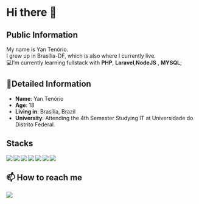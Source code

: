 #  Hi there 👋
## Public Information

My name is Yan Tenório.    
I grew up in Brasília-DF,
which is also where  I currently live.  
💻I’m currently learning fullstack with **PHP**, **Laravel**,**NodeJS** , **MYSQL**;

## 📖Detailed Information
-   **Name**: Yan Tenório
-   **Age**: 18
-   **Living in**: Brasília, Brazil
-   **University**: Attending  the 4th Semester Studying  IT  at Universidade do Distrito Federal.
<h2>Stacks</h2>
  <tr>
    <td><img src="https://img.shields.io/badge/PHP-777BB4?style=for-the-badge&logo=php&logoColor=white" align="left"></td>
    <td><img src="https://img.shields.io/badge/JavaScript-323330?style=for-the-badge&logo=javascript&logoColor=F7DF1E" align="left"></td>
    <td><img src="https://img.shields.io/badge/Laravel-FF2D20?style=for-the-badge&logo=laravel&logoColor=white" align="left"></td>
    <td><img src="https://img.shields.io/badge/MySQL-005C84?style=for-the-badge&logo=mysql&logoColor=white" align="left"></td>
    <td><img src="https://img.shields.io/badge/Node.js-339933?style=for-the-badge&logo=nodedotjs&logoColor=white" align="left"></td>
    <td><img src="https://img.shields.io/badge/HTML5-E34F26?style=for-the-badge&logo=html5&logoColor=white" align="left"></td>
    <td><img src="https://img.shields.io/badge/CSS3-1572B6?style=for-the-badge&logo=css3&logoColor=white"></td>
  </tr>
<h2>📫 How to reach me</h2>
<a href="https://www.linkedin.com/in/yan-tenorio-20aa951b8/"><img src="https://img.shields.io/badge/LinkedIn-0077B5?style=for-the-badge&logo=linkedin&logoColor=white"></a>

